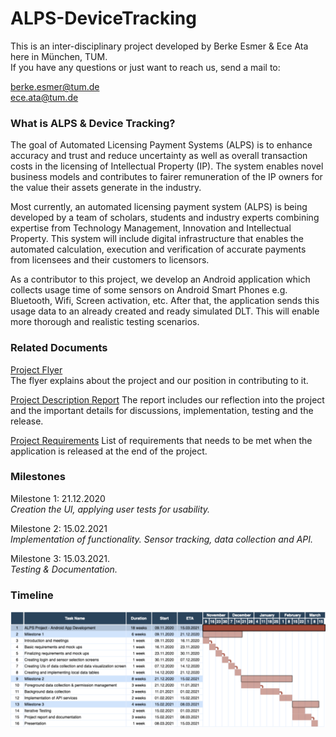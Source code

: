 # ALPS-DeviceTracking
This is an inter-disciplinary project developed by Berke Esmer &amp; Ece Ata here in München, TUM.   
If you have any questions or just want to reach us, send a mail to:

<berke.esmer@tum.de>   
<ece.ata@tum.de>

### What is ALPS & Device Tracking?

The goal of Automated Licensing Payment Systems (ALPS) is to enhance accuracy and trust and reduce uncertainty as well as overall transaction costs in the licensing of Intellectual Property (IP). The system enables novel business models and contributes to fairer remuneration of the IP owners for the value their assets generate in the industry.   

Most currently, an automated licensing payment system (ALPS) is being developed by a team of scholars, students and industry experts combining expertise from Technology Management, Innovation and Intellectual Property. This system will include digital infrastructure that enables the automated calculation, execution and verification of accurate payments from licensees and their customers to licensors.   

As a contributor to this project, we develop an Android application which collects usage time of some sensors on Android Smart Phones e.g. Bluetooth, Wifi, Screen activation, etc. After that, the application sends this usage data to an already created and ready simulated DLT. This will enable more thorough and realistic testing scenarios.   

### Related Documents

[Project Flyer](https://github.com/berkethetechnerd/ALPS-DeviceTracking/blob/main/IDP%20Documents/IDP%20-%20Project%20Flyer%20by%20Cambridge%20%40%20ALPS.pdf)   
The flyer explains about the project and our position in contributing to it.

[Project Description Report](https://github.com/berkethetechnerd/ALPS-DeviceTracking/blob/main/IDP%20Documents/IDP%20-%20Project%20Description.docx)
The report includes our reflection into the project and the important details for discussions, implementation, testing and the release.

[Project Requirements](https://github.com/berkethetechnerd/ALPS-DeviceTracking/blob/main/IDP%20Documents/ALPS%20Project%20-%20Requirements.pdf)
List of requirements that needs to be met when the application is released at the end of the project.

### Milestones

Milestone 1: 21.12.2020   
_Creation the UI, applying user tests for usability._

Milestone 2: 15.02.2021   
_Implementation of functionality. Sensor tracking, data collection and API._

Milestone 3: 15.03.2021.  
_Testing & Documentation._

### Timeline

![Timeline](https://github.com/berkethetechnerd/ALPS-DeviceTracking/blob/main/IDP%20Documents/IDP%20-%20Timeline.png)
